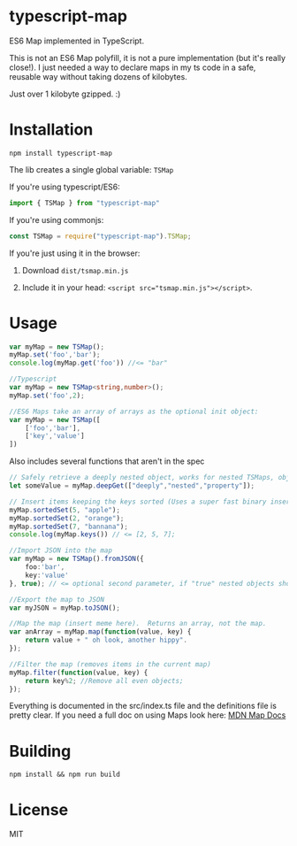# typescript-map
ES6 Map implemented in TypeScript.

This is not an ES6 Map polyfill, it is not a pure implementation (but it's really close!).
I just needed a way to declare maps in my ts code in a safe, reusable way without taking dozens of kilobytes.

Just over 1 kilobyte gzipped. :)

# Installation
`npm install typescript-map`

The lib creates a single global variable: `TSMap`

If you're using typescript/ES6:
```ts
import { TSMap } from "typescript-map"
```

If you're using commonjs:
```ts
const TSMap = require("typescript-map").TSMap;
```

If you're just using it in the browser:

1. Download `dist/tsmap.min.js`

2. Include it in your head: `<script src="tsmap.min.js"></script>`.

# Usage


```ts
var myMap = new TSMap();
myMap.set('foo','bar');
console.log(myMap.get('foo')) //<= "bar"

//Typescript
var myMap = new TSMap<string,number>();
myMap.set('foo',2);

//ES6 Maps take an array of arrays as the optional init object:
var myMap = new TSMap([
    ['foo','bar'],
    ['key','value']
])

```

Also includes several functions that aren't in the spec

```ts
// Safely retrieve a deeply nested object, works for nested TSMaps, objects and arrays.
let someValue = myMap.deepGet(["deeply","nested","property"]);

// Insert items keeping the keys sorted (Uses a super fast binary insert method)
myMap.sortedSet(5, "apple");
myMap.sortedSet(2, "orange");
myMap.sortedSet(7, "bannana");
console.log(myMap.keys()) // <= [2, 5, 7];

//Import JSON into the map
var myMap = new TSMap().fromJSON({
    foo:'bar',
    key:'value'
}, true); // <= optional second parameter, if "true" nested objects should be converted to TSMaps.

//Export the map to JSON
var myJSON = myMap.toJSON();

//Map the map (insert meme here).  Returns an array, not the map.
var anArray = myMap.map(function(value, key) {
    return value + " oh look, another hippy".
});

//Filter the map (removes items in the current map)
myMap.filter(function(value, key) {
    return key%2; //Remove all even objects;
});

```

Everything is documented in the src/index.ts file and the definitions file is pretty clear.  If you need a full doc on using Maps look here:
[MDN Map Docs](https://developer.mozilla.org/en-US/docs/Web/JavaScript/Reference/Global_Objects/Map)

# Building
`npm install && npm run build`

# License
MIT
